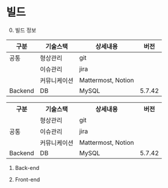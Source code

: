 # 빌드

0. 빌드 정보

|구분|기술스택|상세내용|버전
|----|-------|-------|---|
|공통|형상관리|git||
||이슈관리|jira||
||커뮤니케이션|Mattermost, Notion||
Backend|DB|MySQL|5.7.42|

<table>
    <tr><th>구분</th><th>기술스택</th><th>상세내용</th><th>버전</th></tr>
    <tr><td rowspan="3">공통</td><td>형상관리</td><td>git</td><td></td></tr>
    <tr><td>이슈관리</td><td>jira</td><td></td></tr>
    <tr><td>커뮤니케이션</td><td>Mattermost, Notion</td><td></td></tr>
    <tr><td rowspan="3">Backend</td><td>DB</td><td>MySQL</td><td>5.7.42</td></tr>
</table>


1. Back-end



2. Front-end